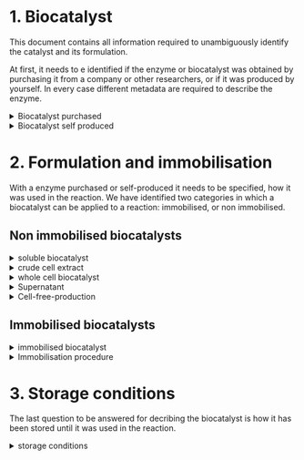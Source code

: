 # 1. Biocatalyst

This document contains all information required to unambiguously identify the catalyst and its formulation. 

At first, it needs to e identified if the enzyme or biocatalyst was obtained by purchasing it from a company or other researchers, or if it was produced by yourself. In every case different metadata are required to describe the enzyme.


<details> <Summary>Biocatalyst purchased</Summary>

### Biocatalyst_purchased

basic info about the biocatalyst

- __name*__
  - Type: string
  - Description: Name of the biocatalyst
- __ecnumber__
  - Type: string
  - Description: Code used to determine the family of a protein.

- __chemical_reaction__
  - Type: string
  - Description: reactio catalysed by the enzyme

- __sequence__
  - Type: string
  - Description: Amono acid sequence of the enzyme

- __origin_organism__
  - Type: string
  - Description: Organism from which the enzyme was extracted or identfied

- __production_organism__
  - Type: string
  - Description: Organism in which the enzyme was produced

- __postranslational_modification__
  - Type: string
  - Description: Code used to determine the family of a protein.

- __supplier__
  - Type: string
  - Company from which the enzyme was purchased

- __purity__
  - Type: float
  - Description: purity of the enzyme

- __formulation__
  - Type: string
  - Description: formulation of the biocatlyst, eg powder, solution etc.

</details>

<details> <Summary>Biocatalyst self produced</Summary>

### BiocatalystselfProduced

basic info about the self producted biocatalyst

- __name*__
  - Type: string
  - Description: Name of the biocatalyst

- __ecnumber__
  - Type: string
  - Description: Code used to determine the family of a protein.

- __chemical_reaction__
  - Type: string
  - Description: reactio catalysed by the enzyme

- __sequence__
  - Type: string
  - Description: Amono acid sequence of the enzyme

- __origin_organism__
  - Type: string
  - Description: Organism from which the enzyme was extracted or identfied

- __production_organism__
  - Type: string
  - Description: Organism in which the enzyme was produced

- __postranslational_modification__
  - Type: string
  - Description: Code used to determine the family of a protein.

- __supplier__
  - Type: string
  - Company from which the enzyme was purchased

- __purity__
  - Type: float
  - Description: purity of the enzyme

- __formulation__
  - Type: string
  - Description: formulation of the biocatlyst, eg powder, solution etc.


- __purification_method__
  - Type: string
  - Description: method used for purification of the enyme

</details>


# 2. Formulation and immobilisation

With a enzyme purchased or self-produced it needs to be specified, how it was used in the reaction. We have identified two categories in which a biocatalyst can be applied to a reaction: immobilised, or non immobilised.

## Non immobilised biocatalysts

<details> <Summary>soluble biocatalyst</Summary>

### SolubleBiocatalyst [_BiocatalystselfProduced_]

soluble biocatlyst

- __concentration*__
  - Type: posfloat
  - Description: Concentration of the biocatalyst.

- __activity__:
  - Type: float
  - Description: Acitivity of the enzyme in U/mg or U/mL

- __concentration_det_method*__
  - Type: string
  - Description: Method on how the concentration has been determined.

- __formulation__
  - Type: string
  - Description: formulation of the biocatlyst, eg powder, solution etc.

- __purification_procedure__
  - Type: string
  - Description: Method used to purifiy the biocatalyst

</details>

<details> <Summary>crude cell extract</Summary>
### CrudeCellExtract [_BiocatalystselfProduced_]

- __cell_disruption_process__
  - Type: string
  - Description: Method how the cells were disrupted

- __concentration__
  - Type: float
  - Description: concentration of the enzyme on the immobilised phase

- __concentration_determination_method__
  - Type: string
  - Description: method how the concentration was measured

</details>

<details> <Summary>whole cell biocatalyst</Summary>

### WholeCellBiocatalyst [_BiocatalystselfProduced_]

- __harvesting_method__
  - Type: string
  - Description: How were the cells harvested?

- __formulation__
  - Type: string
  - Description: formulation of the catalyst (wet cells, lyoohillised?)

</details>

<details> <Summary>Supernatant</Summary>

### Supernatant [_BiocatalystselfProduced_]

- __production_organism__
  - Type: string
  - Description: Which organism was producing and secreting the biocatalyst?

- __separation_method__
  - Type: string
  - Description: The method of how the supernatant was separated from the cells

</details>

<details> <Summary>Cell-free-production</Summary>

### Cell free production [_BiocatalystselfProduced_]

????

</details>



## Immobilised biocatalysts

<details> <Summary>immobilised biocatalyst</Summary>

### ImmobilisedBiocatalyst [_BiocatalystselfProduced_]


- __purification_procedure__
  - Type: string
  - Description: Method for purifying the enzyme

- __immobilisation_procedure__
  - Type: string
  - Description: Procedure for immpbilising the enzyme

- __concentration__
  - Type: float
  - Description: concentration of the enzyme on the immobilised phase

- __concentration_determination_method__
  - Type: string
  - Description: method how the concentration was measured

</details>

<details> <Summary>Immobilisation procedure</Summary>

### Immobilisation_procedure [_BiocatalystselfProduced_]

???

</details>

# 3. Storage conditions

The last question to be answered for decribing the biocatalyst is how it has been stored until it was used in the reaction.


<details> <Summary>storage conditions</Summary>

### StorageConditions [_BiocatalystselfProduced_]

- __temperature__
  - Type: float
  - Description: storage tmeperature (-20°C, -80°C)

- __storage_start__
  - Type: date
  - Description: when was the catalysed stored

- __removing/rethawing__
  - Type: sting
  - Description: was the catalyst removed from storage or rethawed?

- __thawing_process__
  - Type: string
  - Description: how was the catalst frozen, any special deviced

</details>
